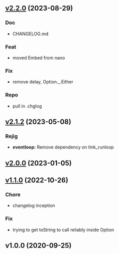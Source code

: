 
<a name="v2.2.0"></a>
## [v2.2.0](https://github.com/ohmrun/stx_pico/compare/v2.1.2...v2.2.0) (2023-08-29)

### Doc

* CHANGELOG.md

### Feat

* moved Embed from nano

### Fix

* remove delay, Option._.Either

### Repo

* pull in .chglog


<a name="v2.1.2"></a>
## [v2.1.2](https://github.com/ohmrun/stx_pico/compare/v2.0.0...v2.1.2) (2023-05-08)

### Rejig

* **eventloop:** Remove dependency on tink_runloop


<a name="v2.0.0"></a>
## [v2.0.0](https://github.com/ohmrun/stx_pico/compare/v1.1.0...v2.0.0) (2023-01-05)


<a name="v1.1.0"></a>
## [v1.1.0](https://github.com/ohmrun/stx_pico/compare/v1.0.0...v1.1.0) (2022-10-26)

### Chore

* changelog inception

### Fix

* trying to get toString to call reliably inside Option


<a name="v1.0.0"></a>
## v1.0.0 (2020-09-25)

